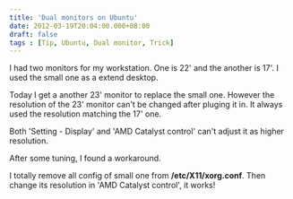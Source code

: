 ```yaml
---
title: 'Dual monitors on Ubuntu'
date: 2012-03-19T20:04:00.000+08:00
draft: false
tags : [Tip, Ubuntu, Dual monitor, Trick]
---
```


I had two monitors for my workstation. One is 22' and the another is 17'. I used the small one as a extend desktop.  
  
Today I get a another 23' monitor to replace the small one. However the resolution of the 23' monitor can't be changed after pluging it in. It always used the resolution matching the 17' one.  
  
Both 'Setting - Display' and 'AMD Catalyst control' can't adjust it as higher resolution.  
  
After some tuning, I found a workaround.  
  
I totally remove all config of small one from **/etc/X11/xorg.conf**. Then change its resolution in 'AMD Catalyst control', it works!